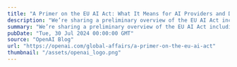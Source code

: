 ```yaml
---
title: "A Primer on the EU AI Act: What It Means for AI Providers and Deployers"
description: "We’re sharing a preliminary overview of the EU AI Act including upcoming deadlines and requirements, with a particular focus on prohibited and high-risk use cases"
summary: "We’re sharing a preliminary overview of the EU AI Act including upcoming deadlines and requirements, with a particular focus on prohibited and high-risk use cases"
pubDate: "Tue, 30 Jul 2024 00:00:00 GMT"
source: "OpenAI Blog"
url: "https://openai.com/global-affairs/a-primer-on-the-eu-ai-act"
thumbnail: "/assets/openai_logo.png"
---
```


